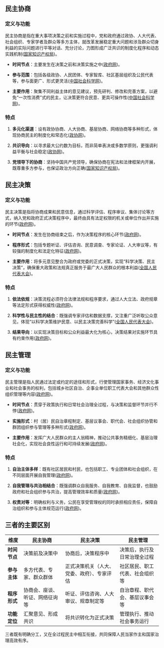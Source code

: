 ## 民主协商

### 定义与功能

民主协商是指在重大事项决策之前和实施过程中，党和政府通过政协、人大代表、社会组织、专家学者及群众等多方主体，就改革发展稳定重大问题和涉及群众切身利益的实际问题进行平等对话、充分讨论，力图形成广泛共识的制度化程序和动态实践机制([国家知识产权局](https://www.spp.gov.cn/dj/llyj/201903/t20190305_410352.shtml?utm_source=chatgpt.com "协商民主是中国社会主义民主政治的特有形式和独特优势"))。

- **时间节点**：主要发生在决策之前和决策实施之中([政府网](https://www.gov.cn/xinwen/2022-11/03/content_5723913.htm?utm_source=chatgpt.com "全过程人民民主是社会主义民主政治的本质属性 - 中国政府网"))。
    
- **参与范围**：包括各级政协、人民团体、专家智库、社区基层组织及公民代表等，参与面更广、形式更灵活([中国社会科学网](https://www.cssn.cn/skgz/bwyc/202403/t20240312_5737944.shtml?utm_source=chatgpt.com "充分发挥协商民主在发展全过程人民民主中的作用 - 中国社会科学网"))。
    
- **主要作用**：聚集不同利益主体的意见建议，预先研判、修改和完善方案，以避免“一次性消费”式的民主，让决策更符合民意、更具可操作性([中国社会科学网](https://www.cssn.cn/skgz/bwyc/202403/t20240312_5737944.shtml?utm_source=chatgpt.com "充分发挥协商民主在发展全过程人民民主中的作用 - 中国社会科学网"))。
    

### 特点

1. **多元化渠道**：设有政协协商、人大协商、基层协商、网络协商等多种形式，体现协商民主的制度化和常态化([政协网](https://www.cppcc.gov.cn/zxww/2014/05/21/ARTI1400657521822416.shtml?utm_source=chatgpt.com "社会主义协商民主制度的性质定位及关键环节 - 中国政协网"))。
    
2. **共识导向**：以寻求最大公约数为目标，而非简单表决或多数学原则，更强调利益平衡与社会稳定([政协网](https://www.cppcc.gov.cn/zxww/2022/08/05/ARTI1659664039753169.shtml?utm_source=chatgpt.com "以协商聚共识以共识固团结——发展社会主义协商民主 - 中国政协网"))。
    
3. **党领导下的协商**：坚持中国共产党领导，确保协商在宪法和法律框架内开展，既尊重多方参与，也保证政治方向正确([国家知识产权局](https://www.spp.gov.cn/dj/llyj/201903/t20190305_410352.shtml?utm_source=chatgpt.com "协商民主是中国社会主义民主政治的特有形式和独特优势"))。
    

## 民主决策

### 定义与功能

民主决策是指将协商成果和民意信息，通过科学评估、程序审议、集体讨论等方式，纳入党和政府正式决策程序中，最终由具有法定权限的机关或单位作出并实施的环节([政府网](https://www.gov.cn/xinwen/2022-11/03/content_5723913.htm?utm_source=chatgpt.com "全过程人民民主是社会主义民主政治的本质属性 - 中国政府网"))。

- **时间节点**：发生在协商结束之后，作为决策程序的核心环节([政府网](https://www.gov.cn/xinwen/2022-11/03/content_5723913.htm?utm_source=chatgpt.com "全过程人民民主是社会主义民主政治的本质属性 - 中国政府网"))。
    
- **程序形式**：包括专题听证、评估咨询、民意调查、专家论证、人大审议等，有较强的制度化和法定化特征([政府网](https://www.gov.cn/xinwen/2022-11/03/content_5723913.htm?utm_source=chatgpt.com "全过程人民民主是社会主义民主政治的本质属性 - 中国政府网"))。
    
- **主要作用**：将多元意见整合为政府或党委的正式决策，实现“科学决策、民主决策”，确保重大政策和法规真正服务于最广大人民群众的根本利益([全国人民代表大会](https://www.npc.gov.cn/npc/c2/c30834/202011/t20201124_308902.html?utm_source=chatgpt.com "人民民主是一种全过程的民主 - 中国人大网"))。
    

### 特点

1. **依法依规**：决策流程必须符合法律法规和程序要求，通过人大立法、政府规章等法定形式获得权威性([政府网](https://www.gov.cn/zhengce/2021-12/04/content_5655823.htm?utm_source=chatgpt.com "中国的民主_白皮书 - 中国政府网"))。
    
2. **科学性与民主性的结合**：既强调专家评估和数据支撑，又注重广泛听取公众意见，体现“以科学决策维护民意、以民主决策完善科学”([全国人民代表大会](https://www.npc.gov.cn/npc/c2/c30834/202011/t20201124_308902.html?utm_source=chatgpt.com "人民民主是一种全过程的民主 - 中国人大网"))。
    
3. **结果导向**：以实现决策目标和公众利益最大化为核心，决策结果对实施环节具有约束作用([政府网](https://www.gov.cn/xinwen/2022-11/03/content_5723913.htm?utm_source=chatgpt.com "全过程人民民主是社会主义民主政治的本质属性 - 中国政府网"))。
    

## 民主管理

### 定义与功能

民主管理是指人民通过法定或约定的途径和形式，行使管理国家事务、经济文化事业和社会事务的权利，包括城乡社区自治、企事业单位职工代表大会和其他群众性组织管理等内容([政府网](https://www.gov.cn/xinwen/2022-11/03/content_5723913.htm?utm_source=chatgpt.com "全过程人民民主是社会主义民主政治的本质属性 - 中国政府网"))。

- **时间节点**：贯穿于政策执行和日常社会治理全过程，与决策和监督环节并行不悖([政府网](https://www.gov.cn/xinwen/2022-11/03/content_5723913.htm?utm_source=chatgpt.com "全过程人民民主是社会主义民主政治的本质属性 - 中国政府网"))。
    
- **实施形式**：村（居）民自治章程制定、基层议事会、职代会、社会组织协管和群团组织参与管理等多种形式([政府网](https://www.gov.cn/zhengce/2021-12/04/content_5655823.htm?utm_source=chatgpt.com "中国的民主_白皮书 - 中国政府网"))。
    
- **主要作用**：发挥广大人民群众的主人翁精神，推动公共事务精细化、基层治理社会化，实现社会良性运行和可持续发展([政府网](https://www.gov.cn/zhengce/2021-12/04/content_5655823.htm?utm_source=chatgpt.com "中国的民主_白皮书 - 中国政府网"))。
    

### 特点

1. **自治主体多样**：既有社区居民和村民，也包括职工、专业团体和社会组织，在不同层面开展自我管理([政府网](https://www.gov.cn/zhengce/2021-12/04/content_5655823.htm?utm_source=chatgpt.com "中国的民主_白皮书 - 中国政府网"))。
    
2. **自我管理与共治相结合**：既强调群众自我服务、自我教育、自我监督，也鼓励政府和社会组织参与共治，提高管理效率和质量([政府网](https://www.gov.cn/zhengce/2021-12/04/content_5655823.htm?utm_source=chatgpt.com "中国的民主_白皮书 - 中国政府网"))。
    
3. **权责对等**：明确权利与义务，公民在享受管理权的同时承担相应责任，保障自治组织和参与主体规范运行([政府网](https://www.gov.cn/zhengce/2021-12/04/content_5655823.htm?utm_source=chatgpt.com "中国的民主_白皮书 - 中国政府网"))。
    

## 三者的主要区别

|维度|民主协商|民主决策|民主管理|
|---|---|---|---|
|**时间节点**|决策前及决策中|协商后，决策程序中|决策后，执行及日常治理全过程|
|**参与主体**|多方代表、专家、群众群体|正式决策机关（人大、党委、政府）、专家评估|社区居民、职工代表、社会组织等|
|**程序形式**|协商会、座谈、听证、网络征询等|听证、评估咨询、人大审议、规章制定等|自治章程、职代会、基层议事会等|
|**功能定位**|汇聚意见、形成共识|将共识转化为正式决策|管理执行、推动社会事务运行|

三者既有明确分工，又在全过程民主中相互衔接，共同保障人民当家作主和国家治理高效有序。